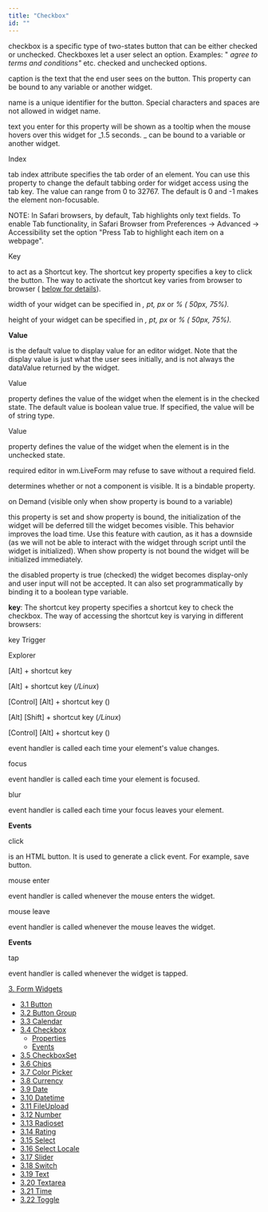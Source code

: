 ```yaml
---
title: "Checkbox"
id: ""
---
```


checkbox is a specific type of two-states button that can be either checked or unchecked. Checkboxes let a user select an option. Examples: " _agree to terms and conditions"_ etc. checked and unchecked options.

caption is the text that the end user sees on the button. This property can be bound to any variable or another widget.

name is a unique identifier for the button. Special characters and spaces are not allowed in widget name.

text you enter for this property will be shown as a tooltip when the mouse hovers over this widget for _1.5 seconds. _ can be bound to a variable or another widget.

Index

tab index attribute specifies the tab order of an element. You can use this property to change the default tabbing order for widget access using the tab key. The value can range from 0 to 32767. The default is 0 and -1 makes the element non-focusable.

NOTE: In Safari browsers, by default, Tab highlights only text fields. To enable Tab functionality, in Safari Browser from Preferences -> Advanced -> Accessibility set the option "Press Tab to highlight each item on a webpage".

Key

to act as a Shortcut key. The shortcut key property specifies a key to click the button. The way to activate the shortcut key varies from browser to browser ( [below for details](#shortcut)).

width of your widget can be specified in _, pt, px_ or _% (_ _50px, 75%)._

height of your widget can be specified in _, pt, px_ or _% (_ _50px, 75%)._

**Value**

is the default value to display value for an editor widget. Note that the display value is just what the user sees initially, and is not always the dataValue returned by the widget.

Value

property defines the value of the widget when the element is in the checked state. The default value is boolean value true. If specified, the value will be of string type.

Value

property defines the value of the widget when the element is in the unchecked state.

required editor in wm.LiveForm may refuse to save without a required field.

determines whether or not a component is visible. It is a bindable property.

on Demand (visible only when show property is bound to a variable)

this property is set and show property is bound, the initialization of the widget will be deferred till the widget becomes visible. This behavior improves the load time. Use this feature with caution, as it has a downside (as we will not be able to interact with the widget through script until the widget is initialized). When show property is not bound the widget will be initialized immediately.

the disabled property is true (checked) the widget becomes display-only and user input will not be accepted. It can also set programmatically by binding it to a boolean type variable.

**key**: The shortcut key property specifies a shortcut key to check the checkbox. The way of accessing the shortcut key is varying in different browsers:

key Trigger

Explorer

\[Alt\] + shortcut key

\[Alt\] + shortcut key (_/Linux_)

\[Control\] \[Alt\] + shortcut key ()

\[Alt\] \[Shift\] + shortcut key (_/Linux_)

\[Control\] \[Alt\] + shortcut key ()

event handler is called each time your element's value changes.

focus

event handler is called each time your element is focused.

blur

event handler is called each time your focus leaves your element.

**Events**

click

is an HTML button. It is used to generate a click event. For example, save button.

mouse enter

event handler is called whenever the mouse enters the widget.

mouse leave

event handler is called whenever the mouse leaves the widget.

**Events**

tap

event handler is called whenever the widget is tapped.

[3\. Form Widgets](/learn/app-development/widgets/widget-library/#form)

- [3.1 Button](/learn/app-development/widgets/form/button/)
- [3.2 Button Group](/learn/app-development/widgets/form/button-group/)
- [3.3 Calendar](/learn/app-development/widgets/form/calendar/)
- [3.4 Checkbox](#)
    - [Properties](#properties)
    - [Events](#events)
- [3.5 CheckboxSet](/learn/app-development/widgets/form/checkboxset/)
- [3.6 Chips](/learn/app-development/widgets/form-widgets/chips/)
- [3.7 Color Picker](/learn/app-development/widgets/form/color-picker/)
- [3.8 Currency](/learn/app-development/widgets/form/currency/)
- [3.9 Date](/learn/app-development/widgets/form/date/)
- [3.10 Datetime](/learn/app-development/widgets/form-widgets/date-time-datetime/)
- [3.11 FileUpload](/learn/app-development/widgets/form/file-upload/)
- [3.12 Number](/learn/app-development/widgets/form-widgets/number/)
- [3.13 Radioset](/learn/app-development/widgets/form/radioset/)
- [3.14 Rating](/learn/app-development/widgets/form/rating/)
- [3.15 Select](/learn/app-development/widgets/form/select/)
- [3.16 Select Locale](/learn/app-development/widgets/form/select-locale/)
- [3.17 Slider](/learn/app-development/widgets/form/slider/)
- [3.18 Switch](/learn/app-development/widgets/form/switch/)
- [3.19 Text](/learn/app-development/widgets/form/text/)
- [3.20 Textarea](/learn/app-development/widgets/form/textarea/)
- [3.21 Time](/learn/app-development/widgets/form-widgets/date-time-datetime/)
- [3.22 Toggle](/learn/app-development/widgets/form/toggle/)
